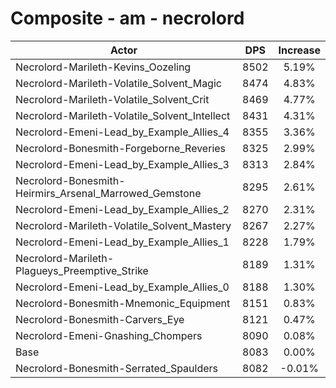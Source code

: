 # Composite - am - necrolord
| Actor | DPS | Increase |
|---|:---:|:---:|
|Necrolord-Marileth-Kevins_Oozeling|8502|5.19%|
|Necrolord-Marileth-Volatile_Solvent_Magic|8474|4.83%|
|Necrolord-Marileth-Volatile_Solvent_Crit|8469|4.77%|
|Necrolord-Marileth-Volatile_Solvent_Intellect|8431|4.31%|
|Necrolord-Emeni-Lead_by_Example_Allies_4|8355|3.36%|
|Necrolord-Bonesmith-Forgeborne_Reveries|8325|2.99%|
|Necrolord-Emeni-Lead_by_Example_Allies_3|8313|2.84%|
|Necrolord-Bonesmith-Heirmirs_Arsenal_Marrowed_Gemstone|8295|2.61%|
|Necrolord-Emeni-Lead_by_Example_Allies_2|8270|2.31%|
|Necrolord-Marileth-Volatile_Solvent_Mastery|8267|2.27%|
|Necrolord-Emeni-Lead_by_Example_Allies_1|8228|1.79%|
|Necrolord-Marileth-Plagueys_Preemptive_Strike|8189|1.31%|
|Necrolord-Emeni-Lead_by_Example_Allies_0|8188|1.30%|
|Necrolord-Bonesmith-Mnemonic_Equipment|8151|0.83%|
|Necrolord-Bonesmith-Carvers_Eye|8121|0.47%|
|Necrolord-Emeni-Gnashing_Chompers|8090|0.08%|
|Base|8083|0.00%|
|Necrolord-Bonesmith-Serrated_Spaulders|8082|-0.01%|
